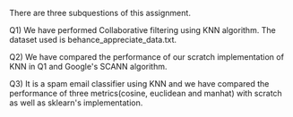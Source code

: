 There are three subquestions of this assignment.

Q1) We have performed Collaborative filtering using KNN algorithm. The dataset used is behance_appreciate_data.txt.

Q2) We have compared the performance of our scratch implementation of KNN in Q1 and Google's SCANN algorithm.

Q3) It is a spam email classifier using KNN and we have compared the performance of three metrics(cosine, euclidean and manhat) 
with scratch as well as sklearn's implementation. 
